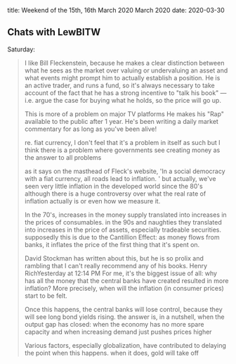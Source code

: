 title:  Weekend of the 15th, 16th March 2020 March 2020
date: 2020-03-30

## Chats with LewBITW

Saturday:

> I like Bill Fleckenstein, because he makes a clear distinction between what he sees as the market over valuing or undervaluing an asset and what events might prompt him to actually establish a position. He is an active trader, and runs a fund, so it's always necessary to take account of the fact that he has a strong incentive to "talk his book" — i.e. argue the case for buying what he holds, so the price will go up.
>
> This is more of a problem on major TV platforms He makes his "Rap" available to the public after 1 year. He's been writing a daily market commentary for as long as you've been alive!
>
> re. fiat currency, I don't feel that it's a problem in itself as such but I think there is a problem where governments see creating money as the answer to all problems
>
> as it says on the masthead of Fleck's website, 'In a social democracy with a fiat currency, all roads lead to inflation. ' but actually, we've seen very little inflation in the developed world since the 80's although there is a huge controversy over what the real rate of inflation actually is or even how we measure it.
>
> In the 70's, increases in the money supply translated into increases in the prices of consumables. in the 90s and naughties they translated into increases in the price of assets, especially tradeable securities. supposedly this is due to the Cantillion Effect: as money flows from banks, it inflates the price of the first thing that it's spent on.
>
> David Stockman has written about this, but he is so prolix and rambling that I can't really recommend any of his books. Henry RichYesterday at 12:14 PM For me, it's the biggest issue of all: why has all the money that the central banks have created resulted in more inflation? More precisely, when will the inflation \(in consumer prices\) start to be felt.
>
> Once this happens, the central banks will lose control, because they will see long bond yields rising. the answer is, in a nutshell, when the output gap has closed: when the economy has no more spare capacity and when increasing demand just pushes prices higher
>
> Various factors, especially globalization, have contributed to delaying the point when this happens. when it does, gold will take off

